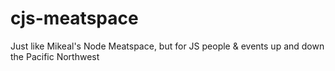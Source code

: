 cjs-meatspace
=============

Just like Mikeal's Node Meatspace, but for JS people &amp; events up and down the Pacific Northwest
